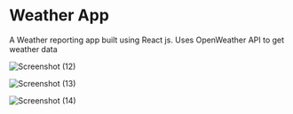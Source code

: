 # Weather App

A Weather reporting app built using React js. Uses OpenWeather API to get weather data


![Screenshot (12)](https://user-images.githubusercontent.com/55176423/134339343-35024d12-a946-49c8-adb0-ac6219cd6432.png)


![Screenshot (13)](https://user-images.githubusercontent.com/55176423/134339370-5d93be4f-e503-4a7b-a8ba-15057f32f94c.png)


![Screenshot (14)](https://user-images.githubusercontent.com/55176423/134339376-64eaa4a4-1f17-49a3-9327-1b8f70aa14dd.png)
